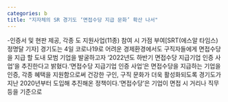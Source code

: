 ```yaml
---
categories: b
title: "지자체의 SR 경기도 ‘면접수당 지급 문화’ 확산 나서"
---
```

-인증서 및 현판 제공, 각종 도 지원사업(11종) 참여 시 가점 부여[SRT(에스알 타임스) 정명달 기자] 경기도는 4일 코로나19로 어려운 경제환경에서도 구직자들에게 면접수당을 지급 할 도내 모범 기업을 발굴하고자 ‘2022년도 하반기 면접수당 지급기업 인증 사업’을 추진한다고 밝혔다.‘면접수당 지급기업 인증 사업’은 면접수당을 지급하는 기업을 인증, 각종 혜택을 지원함으로써 건강한 구인, 구직 문화가 더욱 활성화되도록 경기도가 지난 2020년부터 도입해 추진해온 정책이다.‘면접수당’은 기업이 면접 시 거리나 직무 등을 기준으로